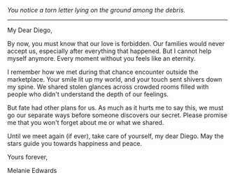 
*You notice a torn letter lying on the ground among the debris.*

---

My Dear Diego,

By now, you must know that our love is forbidden. Our families would never accept us, especially after everything that happened. But I cannot help myself anymore. Every moment without you feels like an eternity.

I remember how we met during that chance encounter outside the marketplace. Your smile lit up my world, and your touch sent shivers down my spine. We shared stolen glances across crowded rooms filled with people who didn't understand the depth of our feelings.

But fate had other plans for us. As much as it hurts me to say this, we must go our separate ways before someone discovers our secret. Please promise me that you won't forget about me or what we shared.

Until we meet again (if ever), take care of yourself, my dear Diego. May the stars guide you towards happiness and peace.

Yours forever,

Melanie Edwards

